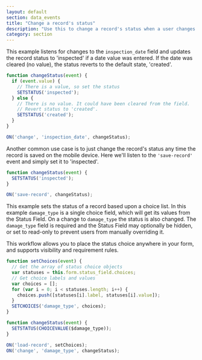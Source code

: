 ```yaml
---
layout: default
section: data_events
title: "Change a record's status"
description: "Use this to change a record's status when a user changes a specific field or when the record is saved."
category: section
---
```


This example listens for changes to the `inspection_date` field and updates the record status to 'inspected' if a date value was entered. If the date was cleared (no value), the status reverts to the default state, 'created'.

```js
function changeStatus(event) {
  if (event.value) {
    // There is a value, so set the status
    SETSTATUS('inspected');
  } else {
    // There is no value. It could have been cleared from the field.
    // Revert status to 'created'.
    SETSTATUS('created');
  }
}

ON('change', 'inspection_date', changeStatus);
```

Another common use case is to just change the record's status any time the record is saved on the mobile device. Here we'll listen to the `'save-record'` event and simply set it to 'inspected'.

```js
function changeStatus(event) {
  SETSTATUS('inspected');
}

ON('save-record', changeStatus);
```

This example sets the status of a record based upon a choice list. In this example `damage_type` is a single choice field, which will get its values from the Status Field. On a change to  `damage_type` the status is also changed. The `damage_type` field is required and the Status Field may optionally be hidden, or set to read-only to prevent users from manually overriding it.

This workflow allows you to place the status choice anywhere in your form, and supports visibility and requirement rules.

```js
function setChoices(event) {
  // Get the array of status choice objects
  var statuses = this.form.status_field.choices;
  // Get choice labels and values
  var choices = [];
  for (var i = 0; i < statuses.length; i++) {
    choices.push([statuses[i].label, statuses[i].value]);
  }
  SETCHOICES('damage_type', choices);
}

function changeStatus(event) {  
  SETSTATUS(CHOICEVALUE($damage_type));
}

ON('load-record', setChoices);
ON('change', 'damage_type', changeStatus);
```
